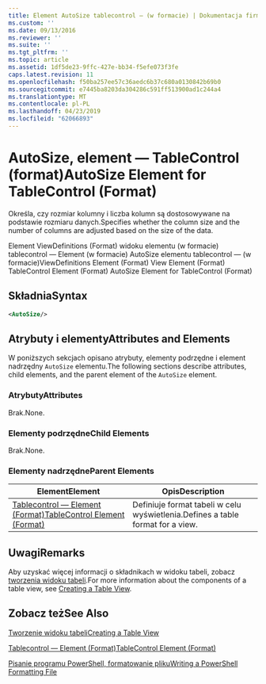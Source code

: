 ```yaml
---
title: Element AutoSize tablecontrol — (w formacie) | Dokumentacja firmy Microsoft
ms.custom: ''
ms.date: 09/13/2016
ms.reviewer: ''
ms.suite: ''
ms.tgt_pltfrm: ''
ms.topic: article
ms.assetid: 1df5de23-9ffc-427e-bb34-f5efe073f3fe
caps.latest.revision: 11
ms.openlocfilehash: f50ba257ee57c36aedc6b37c680a0130842b69b0
ms.sourcegitcommit: e7445ba8203da304286c591ff513900ad1c244a4
ms.translationtype: MT
ms.contentlocale: pl-PL
ms.lasthandoff: 04/23/2019
ms.locfileid: "62066893"
---
```

# <a name="autosize-element-for-tablecontrol-format"></a><span data-ttu-id="4ddba-102">AutoSize, element — TableControl (format)</span><span class="sxs-lookup"><span data-stu-id="4ddba-102">AutoSize Element for TableControl (Format)</span></span>

<span data-ttu-id="4ddba-103">Określa, czy rozmiar kolumny i liczba kolumn są dostosowywane na podstawie rozmiaru danych.</span><span class="sxs-lookup"><span data-stu-id="4ddba-103">Specifies whether the column size and the number of columns are adjusted based on the size of the data.</span></span>

<span data-ttu-id="4ddba-104">Element ViewDefinitions (Format) widoku elementu (w formacie) tablecontrol — Element (w formacie) AutoSize elementu tablecontrol — (w formacie)</span><span class="sxs-lookup"><span data-stu-id="4ddba-104">ViewDefinitions Element (Format) View Element (Format) TableControl Element (Format) AutoSize Element for TableControl (Format)</span></span>

## <a name="syntax"></a><span data-ttu-id="4ddba-105">Składnia</span><span class="sxs-lookup"><span data-stu-id="4ddba-105">Syntax</span></span>

```xml
<AutoSize/>
```

## <a name="attributes-and-elements"></a><span data-ttu-id="4ddba-106">Atrybuty i elementy</span><span class="sxs-lookup"><span data-stu-id="4ddba-106">Attributes and Elements</span></span>

<span data-ttu-id="4ddba-107">W poniższych sekcjach opisano atrybuty, elementy podrzędne i element nadrzędny `AutoSize` elementu.</span><span class="sxs-lookup"><span data-stu-id="4ddba-107">The following sections describe attributes, child elements, and the parent element of the `AutoSize` element.</span></span>

### <a name="attributes"></a><span data-ttu-id="4ddba-108">Atrybuty</span><span class="sxs-lookup"><span data-stu-id="4ddba-108">Attributes</span></span>

<span data-ttu-id="4ddba-109">Brak.</span><span class="sxs-lookup"><span data-stu-id="4ddba-109">None.</span></span>

### <a name="child-elements"></a><span data-ttu-id="4ddba-110">Elementy podrzędne</span><span class="sxs-lookup"><span data-stu-id="4ddba-110">Child Elements</span></span>

<span data-ttu-id="4ddba-111">Brak.</span><span class="sxs-lookup"><span data-stu-id="4ddba-111">None.</span></span>

### <a name="parent-elements"></a><span data-ttu-id="4ddba-112">Elementy nadrzędne</span><span class="sxs-lookup"><span data-stu-id="4ddba-112">Parent Elements</span></span>

|<span data-ttu-id="4ddba-113">Element</span><span class="sxs-lookup"><span data-stu-id="4ddba-113">Element</span></span>|<span data-ttu-id="4ddba-114">Opis</span><span class="sxs-lookup"><span data-stu-id="4ddba-114">Description</span></span>|
|-------------|-----------------|
|[<span data-ttu-id="4ddba-115">Tablecontrol — Element (Format)</span><span class="sxs-lookup"><span data-stu-id="4ddba-115">TableControl Element (Format)</span></span>](./tablecontrol-element-format.md)|<span data-ttu-id="4ddba-116">Definiuje format tabeli w celu wyświetlenia.</span><span class="sxs-lookup"><span data-stu-id="4ddba-116">Defines a table format for a view.</span></span>|

## <a name="remarks"></a><span data-ttu-id="4ddba-117">Uwagi</span><span class="sxs-lookup"><span data-stu-id="4ddba-117">Remarks</span></span>

<span data-ttu-id="4ddba-118">Aby uzyskać więcej informacji o składnikach w widoku tabeli, zobacz [tworzenia widoku tabeli](./creating-a-table-view.md).</span><span class="sxs-lookup"><span data-stu-id="4ddba-118">For more information about the components of a table view, see [Creating a Table View](./creating-a-table-view.md).</span></span>

## <a name="see-also"></a><span data-ttu-id="4ddba-119">Zobacz też</span><span class="sxs-lookup"><span data-stu-id="4ddba-119">See Also</span></span>

[<span data-ttu-id="4ddba-120">Tworzenie widoku tabeli</span><span class="sxs-lookup"><span data-stu-id="4ddba-120">Creating a Table View</span></span>](./creating-a-table-view.md)

[<span data-ttu-id="4ddba-121">Tablecontrol — Element (Format)</span><span class="sxs-lookup"><span data-stu-id="4ddba-121">TableControl Element (Format)</span></span>](./tablecontrol-element-format.md)

[<span data-ttu-id="4ddba-122">Pisanie programu PowerShell, formatowanie pliku</span><span class="sxs-lookup"><span data-stu-id="4ddba-122">Writing a PowerShell Formatting File</span></span>](./writing-a-powershell-formatting-file.md)
